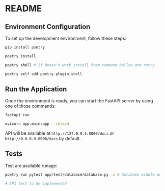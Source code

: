 # README

## Environment Configuration

To set up the development environment, follow these steps:

```bash
pip install poetry

poetry install

poetry shell # If dosen't work install from command bellow and retry 

poetry self add poetry-plugin-shell
```

## Run the Application

Once the environment is ready, you can start the FastAPI server by using one of those commands:

```bash
fastapi run

uvicorn app.main:app --reload
```

API will be available at `http://127.0.0.1:8000/docs` or `http://0.0.0.0:8000/docs` by default.

## Tests 

Test are available runage:

```bash
poetry run pytest app/test/database/database.py -v # database module only

# API test to be implemented
```